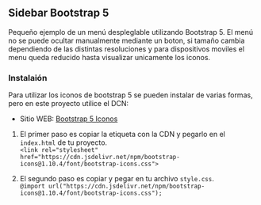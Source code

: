 ## Sidebar Bootstrap 5

Pequeño ejemplo de un menú despleglable utilizando Bootstrap 5. El menú no se puede ocultar manualmente mediante un boton, si tamaño cambia dependiendo de las distintas resoluciones y para dispositivos moviles el menu queda reducido hasta visualizar unicamente los iconos.

### Instalaión 
Para utilizar los iconos de bootstrap 5 se pueden instalar de varias formas, pero en este proyecto utilice el DCN:  

- Sitio WEB: [Bootstrap 5 Iconos](https://icons.getbootstrap.com/)

1. El primer paso es copiar la etiqueta con la CDN y pegarlo en el `index.html` de tu proyecto. <br> `<link rel="stylesheet" href="https://cdn.jsdelivr.net/npm/bootstrap-icons@1.10.4/font/bootstrap-icons.css">` 

2. El segundo paso es copiar y pegar en tu archivo `style.css`. <br>
`@import url("https://cdn.jsdelivr.net/npm/bootstrap-icons@1.10.4/font/bootstrap-icons.css");`

